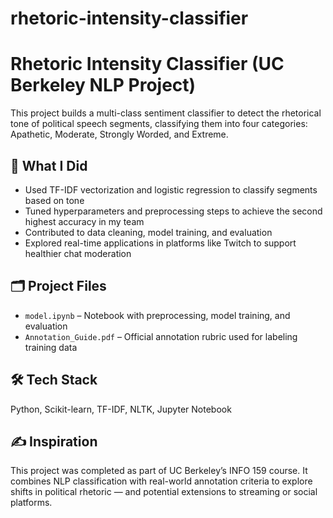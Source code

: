 # rhetoric-intensity-classifier
# Rhetoric Intensity Classifier (UC Berkeley NLP Project)

This project builds a multi-class sentiment classifier to detect the rhetorical tone of political speech segments, classifying them into four categories: Apathetic, Moderate, Strongly Worded, and Extreme.

## 🧠 What I Did
- Used TF-IDF vectorization and logistic regression to classify segments based on tone
- Tuned hyperparameters and preprocessing steps to achieve the second highest accuracy in my team
- Contributed to data cleaning, model training, and evaluation
- Explored real-time applications in platforms like Twitch to support healthier chat moderation

## 🗂 Project Files
- `model.ipynb` – Notebook with preprocessing, model training, and evaluation
- `Annotation_Guide.pdf` – Official annotation rubric used for labeling training data

## 🛠️ Tech Stack
Python, Scikit-learn, TF-IDF, NLTK, Jupyter Notebook

## ✍️ Inspiration
This project was completed as part of UC Berkeley’s INFO 159 course. It combines NLP classification with real-world annotation criteria to explore shifts in political rhetoric — and potential extensions to streaming or social platforms.

